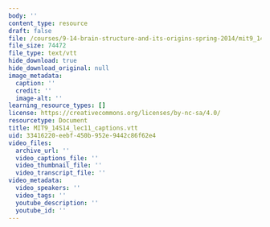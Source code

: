 ```yaml
---
body: ''
content_type: resource
draft: false
file: /courses/9-14-brain-structure-and-its-origins-spring-2014/mit9_14s14_lec11_captions.vtt
file_size: 74472
file_type: text/vtt
hide_download: true
hide_download_original: null
image_metadata:
  caption: ''
  credit: ''
  image-alt: ''
learning_resource_types: []
license: https://creativecommons.org/licenses/by-nc-sa/4.0/
resourcetype: Document
title: MIT9_14S14_lec11_captions.vtt
uid: 33416220-eebf-450b-952e-9442c86f62e4
video_files:
  archive_url: ''
  video_captions_file: ''
  video_thumbnail_file: ''
  video_transcript_file: ''
video_metadata:
  video_speakers: ''
  video_tags: ''
  youtube_description: ''
  youtube_id: ''
---
```

